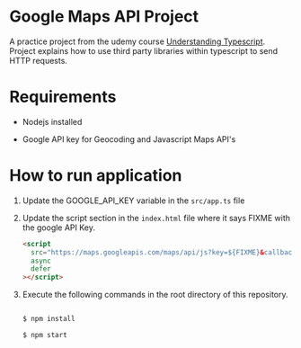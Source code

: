 # Google Maps API Project

A practice project from the udemy course [Understanding Typescript](https://www.udemy.com/course/understanding-typescript). Project explains how to use third party libraries within typescript to send HTTP requests.

# Requirements

- Nodejs installed

- Google API key for Geocoding and Javascript Maps API's

# How to run application

1. Update the GOOGLE_API_KEY variable in the `src/app.ts` file

2. Update the script section in the `index.html` file where it says FIXME with the google API Key.

   ```html
   <script
     src="https://maps.googleapis.com/maps/api/js?key=${FIXME}&callback=initMap"
     async
     defer
   ></script>
   ```

3. Execute the following commands in the root directory of this repository.

   ```bash

   $ npm install

   $ npm start

   ```
